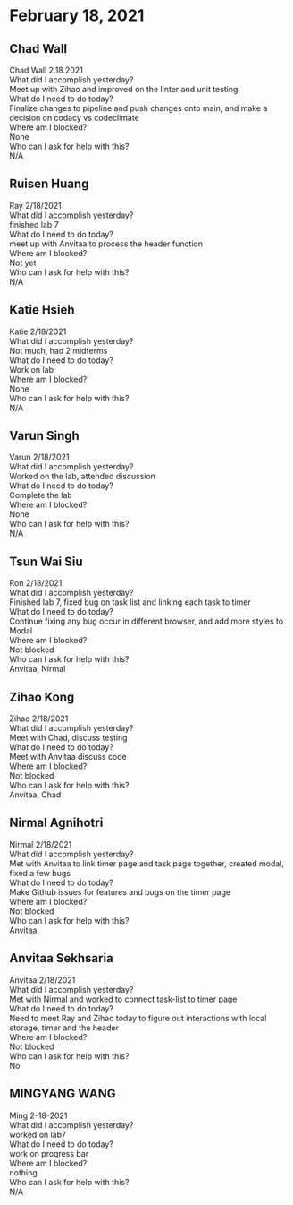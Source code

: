 # February 18, 2021

## Chad Wall
Chad Wall 2.18.2021\
What did I accomplish yesterday?\
Meet  up with Zihao and improved on the linter and unit testing\
What do I need to do today?\
Finalize changes to pipeline and push changes onto main, and make a decision on codacy vs codeclimate\
Where am I blocked?\
None\
Who can I ask for help with this?\
N/A 

## Ruisen Huang
Ray 2/18/2021\
 What did I accomplish yesterday?\
finished lab 7\
 What do I need to do today?\
meet up with Anvitaa to process the header function\
 Where am I blocked?\
Not yet\
 Who can I ask for help with this?\
N/A

## Katie Hsieh
Katie 2/18/2021\
What did I accomplish yesterday?\
Not much, had 2 midterms\
What do I need to do today?\
Work on lab\
Where am I blocked?\
None\
Who can I ask for help with this?\
N/A

## Varun Singh
Varun 2/18/2021\
What did I accomplish yesterday?\
Worked on the lab, attended discussion\
What do I need to do today?\
Complete the lab\
Where am I blocked?\
None\
Who can I ask for help with this?\
N/A

## Tsun Wai Siu
Ron 2/18/2021\
   What did I accomplish yesterday?\
Finished lab 7, fixed bug on task list and linking each task to timer\
   What do I need to do today?\
Continue fixing any bug occur in different browser, and add more styles to Modal\
   Where am I blocked?\
Not blocked\
   Who can I ask for help with this?\
Anvitaa, Nirmal

## Zihao Kong
Zihao 2/18/2021\
   What did I accomplish yesterday?\
Meet with Chad, discuss testing\
   What do I need to do today?\
Meet with Anvitaa discuss code\
   Where am I blocked?\
Not blocked\
   Who can I ask for help with this?\
Anvitaa, Chad

## Nirmal Agnihotri
Nirmal 2/18/2021\
   What did I accomplish yesterday?\
Met with Anvitaa to link timer page and task page together, created modal, fixed a few bugs\
   What do I need to do today?\
Make Github issues for features and bugs on the timer page\
   Where am I blocked?\
Not blocked\
   Who can I ask for help with this?\
Anvitaa

## Anvitaa Sekhsaria
Anvitaa 2/18/2021\
   What did I accomplish yesterday?\
Met with Nirmal and worked to connect task-list to timer page\
   What do I need to do today?\
Need to meet Ray and Zihao today to figure out interactions with local storage, timer and the header\
   Where am I blocked?\
Not blocked\
   Who can I ask for help with this?\
No

## MINGYANG WANG
Ming 2-18-2021\
 What did I accomplish yesterday?\
worked on lab7\
 What do I need to do today?\
work on progress bar\
 Where am I blocked?\
nothing\
 Who can I ask for help with this?\
N/A